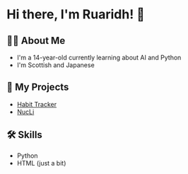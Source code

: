 # Hi there, I'm Ruaridh! 👋

## 👨‍💻 About Me

- I'm a 14-year-old currently learning about AI and Python
- I'm Scottish and Japanese 

## 🚀 My Projects

- [Habit Tracker](https://github.com/Ruaridhmacdonald26/Habit-Tracker-app)
- [NucLi](https://github.com/Ruaridhmacdonald26/NucLi)

## 🛠️ Skills

- Python 
- HTML (just a bit)
